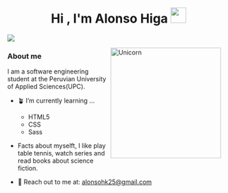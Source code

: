 <h1 align="center">Hi , I'm Alonso Higa <img src="https://media.giphy.com/media/hvRJCLFzcasrR4ia7z/giphy.gif" width="35"></h1>
<p>
  <img src="https://readme-typing-svg.herokuapp.com?&font=IBM+Plex+Sans&color=154DF7FF&size=30&lines=Welcome+to+my+GitHub+Profile!" /></a>
</p>
<img align="right" width=250px alt="Unicorn" src="https://media2.giphy.com/media/v1.Y2lkPTc5MGI3NjExcHpmcmNzNzNoaXdpMjNvd2p2NnVxdGxwZWk2cmVrOWd1eXk0ZDh3ZSZlcD12MV9pbnRlcm5hbF9naWZfYnlfaWQmY3Q9Zw/qgQUggAC3Pfv687qPC/giphy.gif" style="margin-right: 20px;"/>
<h3>About me</h3>

I am a software engineering student at the Peruvian University of Applied Sciences(UPC).

- 🪴 I’m currently learning ...
  - HTML5
  - CSS
  - Sass
    
- Facts about myselft, I like play table tennis, watch series and read books about science fiction.
  
- 📩 Reach out to me at: <a href="alonsohk25@gmail.com">alonsohk25@gmail.com</a>




